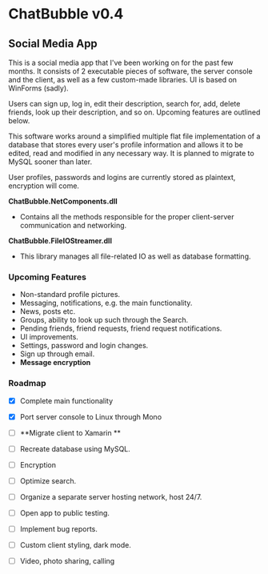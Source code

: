 # ChatBubble v0.4 # 

## Social Media App ##

This is a social media app that I've been working on for the past few months. It consists of 2 executable pieces of software,
the server console and the client, as well as a few custom-made libraries. UI is based on WinForms (sadly).

Users can sign up, log in, edit their description, search for, add, delete friends, look up their description, and so on. Upcoming
features are outlined below.

This software works around a simplified multiple flat file implementation of a database that stores every user's profile information
and allows it to be edited, read and modified in any necessary way. It is planned to migrate to MySQL sooner than later.

User profiles, passwords and logins are currently stored as plaintext, encryption will come.

**ChatBubble.NetComponents.dll**

  - Contains all the methods responsible for the proper client-server communication and networking.

**ChatBubble.FileIOStreamer.dll**

  - This library manages all file-related IO as well as database formatting.
  
### Upcoming Features ###

  - Non-standard profile pictures.
  - Messaging, notifications, e.g. the main functionality.
  - News, posts etc.
  - Groups, ability to look up such through the Search.
  - Pending friends, friend requests, friend request notifications.
  - UI improvements.
  - Settings, password and login changes.
  - Sign up through email.
  - **Message encryption**
  
### Roadmap ###

  - [x] Complete main functionality
  - [x] Port server console to Linux through Mono
  - [ ] **Migrate client to Xamarin **
  - [ ] Recreate database using MySQL.
  - [ ] Encryption
  - [ ] Optimize search.
  - [ ] Organize a separate server hosting network, host 24/7.
  - [ ] Open app to public testing.  
  - [ ] Implement bug reports.
  - [ ] Custom client styling, dark mode.
  - [ ] Video, photo sharing, calling
 
